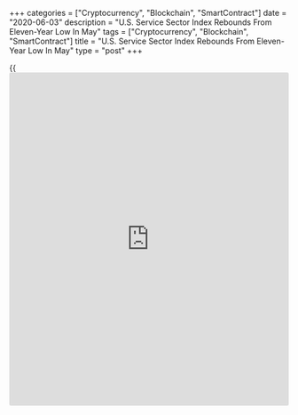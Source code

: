 +++
categories = ["Cryptocurrency", "Blockchain", "SmartContract"]
date = "2020-06-03"
description = "U.S. Service Sector Index Rebounds From Eleven-Year Low In May"
tags = ["Cryptocurrency", "Blockchain", "SmartContract"]
title = "U.S. Service Sector Index Rebounds From Eleven-Year Low In May"
type = "post"
+++

{{<iframe id="large-banner" src="https://www.bounty.group/#slide=25.0" width="100%" height="600" scrolling="no" style="border: 0px solid rgb(216, 221, 230); border-radius: 3px;">}}

Activity in the U.S. service sector continued to contract in the month
of May, although a report released by the Institute for Supply
Management on Wednesday showed the pace of contraction slowed by even
more than economists had been expecting.

The ISM said its non-manufacturing index rebounded to 45.4 in May after
plunging to an eleven-year low of 41.8 in April.

A reading below 50 still indicates a contraction in service sector
activity, but the index came in above economist estimates for a reading
of 44.0.

Despite the rebound by the index, Anthony Nieves, Chair of the ISM Non-
Manufacturing Business Survey Committee, noted, "Respondents remain
concerned about the ongoing impact of the [coronavirus][1]."

"Additionally, many of the respondents' respective companies are hoping
and/or planning for a resumption of [business][2]," he added.

The bigger than expected increase by the headline index was partly due
to a substantial rebound by the business activity index, which spiked to
41.0 in May from 26.0 in April.

The new orders index also jumped to 41.9 in May from 32.9 in April,
while the employment index rose to 31.8 from 30.0. The readings below 50
still indicate contraction.

On the inflation front, the prices index inched up to 55.6 in May from
55.1 in April, pointing to a slight acceleration in the pace of price
growth.

"We may be past the bottom and non-manufacturing activity may start to
slowly improve in June, but we are still a long way from returning to
pre-virus conditions," said a note from economists at Oxford Economics.

The added, "The road ahead is fraught with significant downside risks,
and severe demand destruction, supply chain disruptions, tighter
financial conditions, and concerns of a second wave of coronavirus
contagion minimize chances of a strong rebound."

The ISM released a separate report on Monday showing manufacturing
activity in the U.S. contracted at a slightly slower rate in the month
of May.

The organization said its purchasing managers index rose to 43.1 in May
from 41.5 in April, coming in just below economist estimates for a
reading of 43.6.

While the index rebounded from its lowest level since April of 2009, a
reading below 50 still indicates a contraction in manufacturing
activity.

For comments and feedback [contact](https://www.playgroundfx.com/contact/): editorial@rtt[news](https://www.letsplayfx.com/blog/forex-news-website/).com

[Forex News][3]

   1. www.rtt[news](https://www.letsplayfx.com/blog/forex-news-website/).com/list/coronavirus.aspx
   2. www.rtt[news](https://www.letsplayfx.com/blog/forex-news-website/).com/Content/Business.aspx
   3. www.rtt[news](https://www.letsplayfx.com/blog/forex-news-website/).com/Content/Forex.aspx
